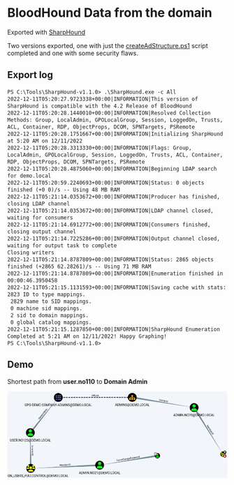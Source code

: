 # BloodHound Data from the domain
Exported with [SharpHound](https://github.com/BloodHoundAD/SharpHound)

Two versions exported, one with just the [createAdStructure.ps1](../Bicep/Active%20Directory/createAdStructure.ps1) script completed and one with some security flaws.


## Export log
```
PS C:\Tools\SharpHound-v1.1.0> .\SharpHound.exe -c All
2022-12-11T05:20:27.9723338+00:00|INFORMATION|This version of SharpHound is compatible with the 4.2 Release of BloodHound
2022-12-11T05:20:28.1440010+00:00|INFORMATION|Resolved Collection Methods: Group, LocalAdmin, GPOLocalGroup, Session, LoggedOn, Trusts, ACL, Container, RDP, ObjectProps, DCOM, SPNTargets, PSRemote
2022-12-11T05:20:28.1751667+00:00|INFORMATION|Initializing SharpHound at 5:20 AM on 12/11/2022
2022-12-11T05:20:28.3313330+00:00|INFORMATION|Flags: Group, LocalAdmin, GPOLocalGroup, Session, LoggedOn, Trusts, ACL, Container, RDP, ObjectProps, DCOM, SPNTargets, PSRemote
2022-12-11T05:20:28.4875060+00:00|INFORMATION|Beginning LDAP search for demo.local
2022-12-11T05:20:59.2240693+00:00|INFORMATION|Status: 0 objects finished (+0 0)/s -- Using 48 MB RAM
2022-12-11T05:21:14.0353672+00:00|INFORMATION|Producer has finished, closing LDAP channel
2022-12-11T05:21:14.0353672+00:00|INFORMATION|LDAP channel closed, waiting for consumers
2022-12-11T05:21:14.6912772+00:00|INFORMATION|Consumers finished, closing output channel
2022-12-11T05:21:14.7225286+00:00|INFORMATION|Output channel closed, waiting for output task to complete
Closing writers
2022-12-11T05:21:14.8787809+00:00|INFORMATION|Status: 2865 objects finished (+2865 62.28261)/s -- Using 71 MB RAM
2022-12-11T05:21:14.8787809+00:00|INFORMATION|Enumeration finished in 00:00:46.3950458
2022-12-11T05:21:15.1131593+00:00|INFORMATION|Saving cache with stats: 2823 ID to type mappings.
 2829 name to SID mappings.
 0 machine sid mappings.
 2 sid to domain mappings.
 0 global catalog mappings.
2022-12-11T05:21:15.1287850+00:00|INFORMATION|SharpHound Enumeration Completed at 5:21 AM on 12/11/2022! Happy Graphing!
PS C:\Tools\SharpHound-v1.1.0>
```

## Demo
Shortest path from **user.no110** to **Domain Admin**

![Demo](./demo.png?raw=true)
